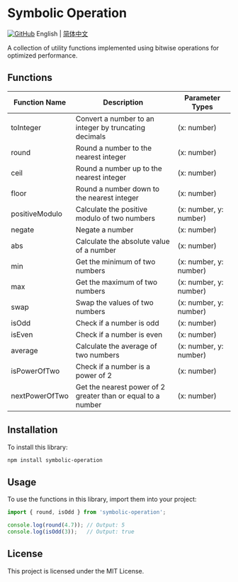 # Symbolic Operation
[![GitHub](https://img.shields.io/badge/github-repo-green?style=flat&logo=github)](https://github.com/lainbo/symbolic-operation)
English | [简体中文](./README.zh-CN.md)

A collection of utility functions implemented using bitwise operations for optimized performance.

## Functions

| Function Name  | Description                                                  | Parameter Types        |
| -------------- | ------------------------------------------------------------ | ---------------------- |
| toInteger      | Convert a number to an integer by truncating decimals        | (x: number)            |
| round          | Round a number to the nearest integer                        | (x: number)            |
| ceil           | Round a number up to the nearest integer                     | (x: number)            |
| floor          | Round a number down to the nearest integer                   | (x: number)            |
| positiveModulo | Calculate the positive modulo of two numbers                 | (x: number, y: number) |
| negate         | Negate a number                                              | (x: number)            |
| abs            | Calculate the absolute value of a number                     | (x: number)            |
| min            | Get the minimum of two numbers                               | (x: number, y: number) |
| max            | Get the maximum of two numbers                               | (x: number, y: number) |
| swap           | Swap the values of two numbers                               | (x: number, y: number) |
| isOdd          | Check if a number is odd                                     | (x: number)            |
| isEven         | Check if a number is even                                    | (x: number)            |
| average        | Calculate the average of two numbers                         | (x: number, y: number) |
| isPowerOfTwo   | Check if a number is a power of 2                            | (x: number)            |
| nextPowerOfTwo | Get the nearest power of 2 greater than or equal to a number | (x: number)            |

## Installation

To install this library:
```sh
npm install symbolic-operation
```

## Usage

To use the functions in this library, import them into your project:

```javascript
import { round, isOdd } from 'symbolic-operation';

console.log(round(4.7)); // Output: 5
console.log(isOdd(3));   // Output: true
```
## License

This project is licensed under the MIT License.

